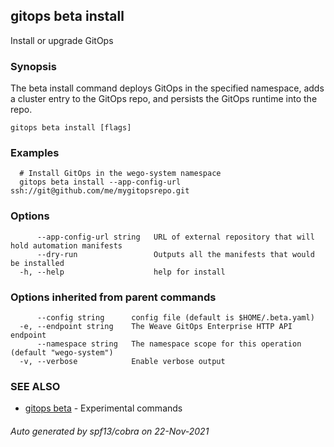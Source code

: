 ## gitops beta install

Install or upgrade GitOps

### Synopsis

The beta install command deploys GitOps in the specified namespace,
adds a cluster entry to the GitOps repo, and persists the GitOps runtime into the
repo.

```
gitops beta install [flags]
```

### Examples

```
  # Install GitOps in the wego-system namespace
  gitops beta install --app-config-url ssh://git@github.com/me/mygitopsrepo.git
```

### Options

```
      --app-config-url string   URL of external repository that will hold automation manifests
      --dry-run                 Outputs all the manifests that would be installed
  -h, --help                    help for install
```

### Options inherited from parent commands

```
      --config string      config file (default is $HOME/.beta.yaml)
  -e, --endpoint string    The Weave GitOps Enterprise HTTP API endpoint
      --namespace string   The namespace scope for this operation (default "wego-system")
  -v, --verbose            Enable verbose output
```

### SEE ALSO

* [gitops beta](gitops_beta.md)	 - Experimental commands

###### Auto generated by spf13/cobra on 22-Nov-2021
